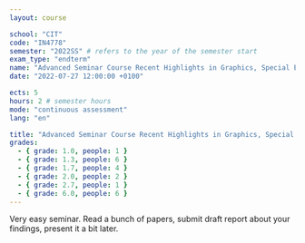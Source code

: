 ```yaml
---
layout: course

school: "CIT"
code: "IN4778"
semester: "2022SS" # refers to the year of the semester start
exam_type: "endterm"
name: "Advanced Seminar Course Recent Highlights in Graphics, Special Effects and Visualization"
date: "2022-07-27 12:00:00 +0100"

ects: 5
hours: 2 # semester hours
mode: "continuous assessment"
lang: "en"

title: "Advanced Seminar Course Recent Highlights in Graphics, Special Effects and Visualization 2022SS Endterm"
grades:
  - { grade: 1.0, people: 1 }
  - { grade: 1.3, people: 6 }
  - { grade: 1.7, people: 4 }
  - { grade: 2.0, people: 2 }
  - { grade: 2.7, people: 1 }
  - { grade: 6.0, people: 6 }
---
```


Very easy seminar. Read a bunch of papers, submit draft report about your findings, present it a bit later.
